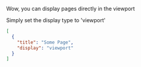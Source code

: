 Wow, you can display pages directly in the viewport

Simply set the display type to 'viewport'

```json
[
  {
    "title": "Some Page",
    "display": "viewport"
  }
]
```
